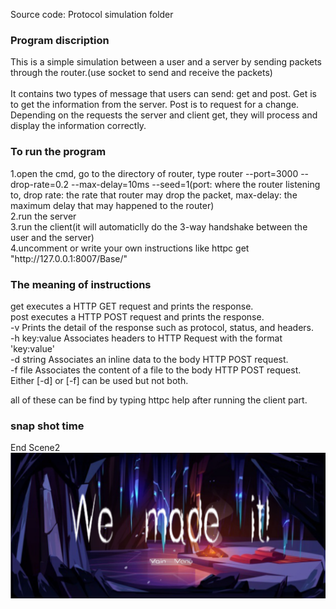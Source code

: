 Source code: Protocol simulation folder

<h3>Program discription</h3>
This is a simple simulation between a user and a server by sending packets through the router.(use socket to send and receive the packets)<br/><br/> 
It contains two types of message that users can send: get and post. Get is to get the information from the server. Post is to request for a change. Depending on the requests the server and client get, they will process and display the information correctly.


<h3>To run the program</h3>
1.open the cmd, go to the directory of router, type router --port=3000 --drop-rate=0.2 --max-delay=10ms --seed=1(port: where the router listening to, drop rate: the rate that router may drop the packet, max-delay: the maximum delay that may happened to the router)<br/>
2.run the server<br/>
3.run the client(it will automaticlly do the 3-way handshake between the user and the server)<br/>
4.uncomment or write your own instructions like httpc get "http://127.0.0.1:8007/Base/"<br/>

<h3>The meaning of instructions</h3>
get     executes a HTTP GET request and prints the response.<br/>
post    executes a HTTP POST request and prints the response.<br/>
-v      Prints the detail of the response such as protocol, status, and headers.<br/>
-h      key:value Associates headers to HTTP Request with the format 'key:value'<br/>
-d      string Associates an inline data to the body HTTP POST request.<br/>
-f      file Associates the content of a file to the body HTTP POST request.<br/>
Either [-d] or [-f] can be used but not both.<br/>

all of these can be find by typing httpc help after running the client part.

<h3>snap shot time</h3>
End Scene2<br/>
<img src="https://github.com/yifan-He/Projects-Demonstration/blob/main/Project%204/img/End2.png"/><br/>
